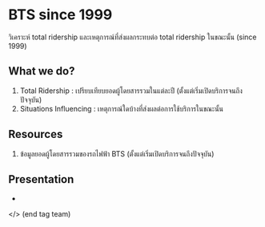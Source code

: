 # BTS since 1999
วิเคราะห์ total ridership และเหตุการณ์ที่ส่งผลกระทบต่อ total ridership ในขณะนั้น (since 1999)

## What we do?
1. Total Ridership :
   เปรียบเทียบยอดผู้โดยสารรวมในแต่ละปี (ตั้งแต่เริ่มเปิดบริการจนถึงปัจจุบัน)
2. Situations Influencing :
   เหตุการณ์ใดบ้างที่ส่งผลต่อการใช้บริการในขณะนั้น

## Resources
1. ข้อมูลยอดผู้โดยสารรวมของรถไฟฟ้า BTS (ตั้งแต่เริ่มเปิดบริการจนถึงปัจจุบัน)

## Presentation
-

</> (end tag team)
